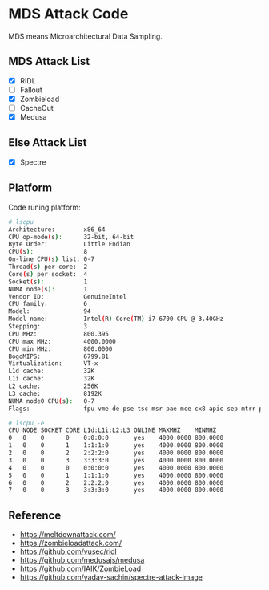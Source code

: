 # MDS Attack Code

MDS means Microarchitectural Data Sampling.

## MDS Attack List

- [x] RIDL
- [ ] Fallout
- [x] Zombieload
- [ ] CacheOut
- [x] Medusa

## Else Attack List

- [x] Spectre

## Platform

Code runing platform:

```bash
# lscpu
Architecture:        x86_64
CPU op-mode(s):      32-bit, 64-bit
Byte Order:          Little Endian
CPU(s):              8
On-line CPU(s) list: 0-7
Thread(s) per core:  2
Core(s) per socket:  4
Socket(s):           1
NUMA node(s):        1
Vendor ID:           GenuineIntel
CPU family:          6
Model:               94
Model name:          Intel(R) Core(TM) i7-6700 CPU @ 3.40GHz
Stepping:            3
CPU MHz:             800.395
CPU max MHz:         4000.0000
CPU min MHz:         800.0000
BogoMIPS:            6799.81
Virtualization:      VT-x
L1d cache:           32K
L1i cache:           32K
L2 cache:            256K
L3 cache:            8192K
NUMA node0 CPU(s):   0-7
Flags:               fpu vme de pse tsc msr pae mce cx8 apic sep mtrr pge mca cmov pat pse36 clflush dts acpi mmx fxsr sse sse2 ss ht tm pbe syscall nx pdpe1gb rdtscp lm constant_tsc art arch_perfmon pebs bts rep_good nopl xtopology nonstop_tsc cpuid aperfmperf pni pclmulqdq dtes64 monitor ds_cpl vmx smx est tm2 ssse3 sdbg fma cx16 xtpr pdcm pcid sse4_1 sse4_2 movbe popcnt aes xsave avx f16c rdrand lahf_lm abm 3dnowprefetch cpuid_fault epb invpcid_single tpr_shadow vnmi flexpriority ept vpid ept_ad fsgsbase tsc_adjust bmi1 hle avx2 bmi2 erms invpcid rtm rdseed adx clflushopt intel_pt xsaveopt xsavec xgetbv1 xsaves dtherm ida arat pln pts hwp hwp_notify hwp_act_window hwp_epp

# lscpu -e
CPU NODE SOCKET CORE L1d:L1i:L2:L3 ONLINE MAXMHZ    MINMHZ
0   0    0      0    0:0:0:0       yes    4000.0000 800.0000
1   0    0      1    1:1:1:0       yes    4000.0000 800.0000
2   0    0      2    2:2:2:0       yes    4000.0000 800.0000
3   0    0      3    3:3:3:0       yes    4000.0000 800.0000
4   0    0      0    0:0:0:0       yes    4000.0000 800.0000
5   0    0      1    1:1:1:0       yes    4000.0000 800.0000
6   0    0      2    2:2:2:0       yes    4000.0000 800.0000
7   0    0      3    3:3:3:0       yes    4000.0000 800.0000
```

## Reference

- https://meltdownattack.com/
- https://zombieloadattack.com/
- https://github.com/vusec/ridl
- https://github.com/medusajs/medusa
- https://github.com/IAIK/ZombieLoad
- https://github.com/yadav-sachin/spectre-attack-image
